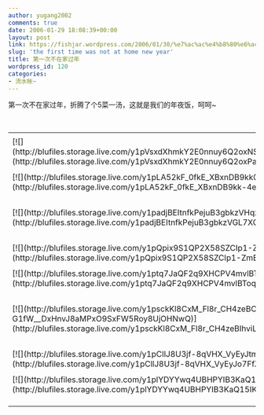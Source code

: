 ```yaml
---
author: yugang2002
comments: true
date: 2006-01-29 18:08:39+00:00
layout: post
link: https://fishjar.wordpress.com/2006/01/30/%e7%ac%ac%e4%b8%80%e6%ac%a1%e4%b8%8d%e5%9c%a8%e5%ae%b6%e8%bf%87%e5%b9%b4/
slug: 'the first time was not at home new year'
title: 第一次不在家过年
wordpress_id: 120
categories:
- 流水帐~
---
```


第一次不在家过年，折腾了个5菜一汤，这就是我们的年夜饭，呵呵~




 

<table border="0" cellspacing="0" ><tr >
<td >
</td></tr><tr >
<td valign="top" >[![](http://blufiles.storage.live.com/y1pVsxdXhmkY2E0nnuy6Q2oxNSjkHa8QZW_9WgkTw3H9kLEwnRBX3A4zU3i9L7I7uRme_AmOp5HDsY)](http://blufiles.storage.live.com/y1pVsxdXhmkY2E0nnuy6Q2oxPaRLuGp2TPEQKEVAZWRg-3CXSrGkPUbE8qzGGCFv3bfs8kx1ie50yI)
</td>
<td width="15" >
</td>
<td valign="top" >[![](http://blufiles.storage.live.com/y1pbN9pqVe9sJqTtVFO3_p1YUr9YSXOsqNAERbCz1gX07lMWUK5XCxnExDy-bVgrmc-STk96DKv6y0)](http://blufiles.storage.live.com/y1pbN9pqVe9sJqTtVFO3_p1YXp_1tvLOJ936JK5jVQR64gt933pS5e3t8rpvO_2zK_DXWspZLBM7wc)
</td></tr><tr >
<td >
</td></tr><tr >
<td valign="top" >[![](http://blufiles.storage.live.com/y1pLA52kF_0fkE_XBxnDB9kk0twpFOVkAljLzJ1UO6q0xH-nr0Hb6rNw4uC8-GNJoflcylDObufllw)](http://blufiles.storage.live.com/y1pLA52kF_0fkE_XBxnDB9kk-4eslR_p2LxLx7ETWZDPI2SrVxCNk7np28-IgarCwkGhYJvryDs8iA)
</td>
<td width="15" >
</td>
<td valign="top" >[![](http://blufiles.storage.live.com/y1pXhmqRckFR2-cR9LOHJUY4BFtYwgQMYOgbAIW6uHSlQITXoVOqB5-KRFlk7WnSN6xAxsDkLiru8M)](http://blufiles.storage.live.com/y1pXhmqRckFR2-cR9LOHJUY4FjcEIDCqD12WZhjDkrj7VjFqb77bjhsxrDdXJ-Yw-dNOBXj2iHcmfo)
</td></tr><tr >
<td >
</td></tr><tr >
<td valign="top" >[![](http://blufiles.storage.live.com/y1padjBEItnfkPejuB3gbkzVHqzXwiXZEnCRRn7bXZDrzwegTxUakkZkbDwcN793Thrm4pnzKWu-5I)](http://blufiles.storage.live.com/y1padjBEItnfkPejuB3gbkzVGL7XQ_a9cUEEN2x1LZeEHFtuH36yBJ-dejs9OiYlHOlfL0fgP5m8pc)
</td>
<td width="15" >
</td>
<td valign="top" >[![](http://blufiles.storage.live.com/y1ppfFLHwOrpzrXYEcyXOSoDlsWuFz6PaqqrS63KOZHZwAc-dqmEqEkyUJIAb7Gw577oJttmGmdeoc)](http://blufiles.storage.live.com/y1ppfFLHwOrpzrXYEcyXOSoDoDjYFszEVIuoG0IEtQuBYZ8pWmBOM9sEiLjKaDbwjEw_XfyCfHsnp4)
</td></tr><tr >
<td >
</td></tr><tr >
<td valign="top" >[![](http://blufiles.storage.live.com/y1pQpix9S1QP2X58SZCIp1-ZsHJywuYOyTAfrtyeanP4BMJ6GyhnLNhthxiUVl-i8FJaFiBcN646Ic)](http://blufiles.storage.live.com/y1pQpix9S1QP2X58SZCIp1-ZmB-QoUzn2BgDLeGzvquU9E2IwzOq4NPSSiUZYAu6xqO8Rq6RQ81ZTI)
</td>
<td width="15" >
</td>
<td valign="top" >[![](http://blufiles.storage.live.com/y1pVjafvCmI2SNQ7yFiMZMqfZF5fuYnbGuhhIOdRem9uY0UMEXX5ngXn1yi4yn821PKKVZhzx8kzjY)](http://blufiles.storage.live.com/y1pVjafvCmI2SNQ7yFiMZMqfTTbIVaCl7kNbI5LxkqdP-sdSCQDbDoG_jyQYpK9yGYi5WszPeZ9QKE)
</td></tr><tr >
<td >
</td></tr><tr >
<td valign="top" >[![](http://blufiles.storage.live.com/y1ptq7JaQF2q9XHCPV4mvlBTrCfxsmdw32_6d97DTnyx_9nzWuqiqkiro1-k6fH84u1iqPlJx6H1Ps)](http://blufiles.storage.live.com/y1ptq7JaQF2q9XHCPV4mvlBToqrkXnYXjf3rAAIJZF0EtFU2vq4-xa9be1w3_sKwKIsuy_i546a6qA)
</td>
<td width="15" >
</td>
<td valign="top" >[![](http://blufiles.storage.live.com/y1p_qoUt8hWKQpWOuTMHfoW9EkUxCtd8eAK8aRlCIm8gthRr7pAwCOqq-TfYCvNtbAf7mXBpSXdhh8)](http://blufiles.storage.live.com/y1p_qoUt8hWKQpWOuTMHfoW9O_El6V4RdSJab8AHxuMlPAYOkDDvfDFW3nLSrw-4hIydB81jFUArzQ)
</td></tr><tr >
<td >
</td></tr><tr >
<td valign="top" >[![](http://blufiles.storage.live.com/y1psckKl8CxM_Fl8r_CH4zeBOG_WXuYcBO__2smn5i-G1fW__DxHnvJ8aMPxO9SxFW5Roy8UjOHNwQ)](http://blufiles.storage.live.com/y1psckKl8CxM_Fl8r_CH4zeBIhviLgdn8KNQVPTz1jYnGB5IbXbvtqNxHH6A3-uPEWCOGShCKEZiLg)
</td>
<td width="15" >
</td>
<td valign="top" >[![](http://blufiles.storage.live.com/y1p1KAMBoaA4JmRrq_Pu57wBVmerGQiaMx2bQoyzZ6U5bdBrvmi884wTQCmzhQl_FlRS0R0bAxmSF4)](http://blufiles.storage.live.com/y1p1KAMBoaA4JmRrq_Pu57wBfRmFz9FMoA7xkcZg4nuRK31_pGHf1Vn-DvDyXvsFWbYNuCmPG1137Q)
</td></tr><tr >
<td >
</td></tr><tr >
<td valign="top" >[![](http://blufiles.storage.live.com/y1pCllJ8U3jf-8qVHX_VyEyJtmW-DW2pXGus84OqowIDQHt1PYDn0rTgNtz3J1LERycjyMX1PL7t7Y)](http://blufiles.storage.live.com/y1pCllJ8U3jf-8qVHX_VyEyJo7FfZ7cVDclmkeZmDWz4k9Adkh9xR9N5F3tZL_FGjm6U5IPmyUHAyU)
</td>
<td width="15" >
</td>
<td valign="top" >[![](http://blufiles.storage.live.com/y1pYNxr8UardorBJiJw_X1VjX-kmnYZ5GeqNUVB-NUK7zCalEKE1jbCLL52KaR3cR7PkOPlnfI27ok)](http://blufiles.storage.live.com/y1pYNxr8UardorBJiJw_X1VjTit1ouHHFYVFp0M48GByTY5Mk0JqxsEh1K6xnJyOtRrC32M4r0w4qs)
</td></tr><tr >
<td >
</td></tr><tr >
<td valign="top" >[![](http://blufiles.storage.live.com/y1plYDYYwq4UBHPYIB3KaQ15GUcdxHOTmgLelriIdgM3jYTWpMpG6DIXmMcXMaatInj20Ri0nVeG88)](http://blufiles.storage.live.com/y1plYDYYwq4UBHPYIB3KaQ15IKrSY_6tUIXgWPIt6QEbDwN54FqcGp4_sN8g49KaCpd4AOB2ftJmoA)
</td>
<td width="15" >
</td>
<td valign="top" >[![](http://blufiles.storage.live.com/y1pRVEos0wxxGrN9XJ8NvPEGYymBDLyszL8X0kfRo4Y_Se-DWw94agw053kVGJLLzJdu7S9slKUg6w)](http://blufiles.storage.live.com/y1pRVEos0wxxGrN9XJ8NvPEGUO1niFt6yRKOZUZHFQF-JnWJb2BipqgYBNhL4Cu8iiiyS4m49eUoWw)
</td></tr></table>
